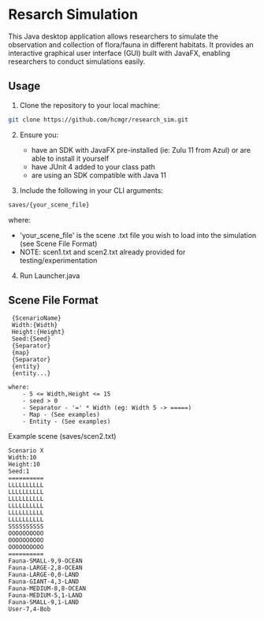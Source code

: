 # Resarch Simulation 

This Java desktop application allows researchers to simulate the observation and collection of flora/fauna in different habitats. It provides an interactive graphical user interface (GUI) built with JavaFX, enabling researchers to conduct simulations easily.

## Usage

1. Clone the repository to your local machine:

```bash
git clone https://github.com/hcmgr/research_sim.git
```

2. Ensure you:
    - have an SDK with JavaFX pre-installed (ie: Zulu 11 from Azul) or are able to install it yourself
    - have JUnit 4 added to your class path
    - are using an SDK compatible with Java 11

3. Include the following in your CLI arguments:

```bash 
saves/{your_scene_file}
```

where:
- 'your_scene_file' is the scene .txt file you wish to load into the simulation (see Scene File Format)
- NOTE: scen1.txt and scen2.txt already provided for testing/experimentation

4. Run Launcher.java

## Scene File Format ##
```
 {ScenarioName}
 Width:{Width}
 Height:{Height}
 Seed:{Seed}
 {Separator}
 {map}
 {Separator}
 {entity}
 {entity...}
```
    where:
        - 5 <= Width,Height <= 15
        - seed > 0
        - Separator - '=' * Width (eg: Width 5 -> =====)
        - Map - (See examples)
        - Entity - (See examples)

Example scene (saves/scen2.txt)
```
Scenario X
Width:10
Height:10
Seed:1
==========
LLLLLLLLLL
LLLLLLLLLL
LLLLLLLLLL
LLLLLLLLLL
LLLLLLLLLL
LLLLLLLLLL
SSSSSSSSSS
OOOOOOOOOO
OOOOOOOOOO
OOOOOOOOOO
==========
Fauna-SMALL-9,9-OCEAN
Fauna-LARGE-2,8-OCEAN
Fauna-LARGE-0,0-LAND
Fauna-GIANT-4,3-LAND
Fauna-MEDIUM-8,8-OCEAN
Fauna-MEDIUM-5,1-LAND
Fauna-SMALL-9,1-LAND
User-7,4-Bob
```